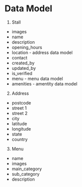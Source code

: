 # Data Model

1. Stall

- images
- name
- description
- opening_hours
- location - address data model
- contact
- created_by
- updated_by
- is_verified
- menu - menu data model
- amenities - amentity data model

2. Address

- postcode
- street 1
- street 2
- city
- latitude
- longitude
- state
- country

3. Menu

- name
- images
- main_category
- sub_category
- description
